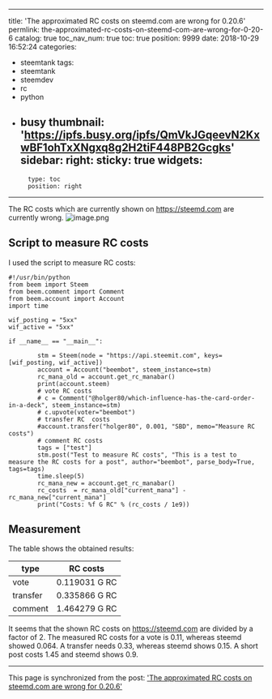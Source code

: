 
---
title: 'The approximated RC costs on steemd.com are wrong for 0.20.6'
permlink: the-approximated-rc-costs-on-steemd-com-are-wrong-for-0-20-6
catalog: true
toc_nav_num: true
toc: true
position: 9999
date: 2018-10-29 16:52:24
categories:
- steemtank
tags:
- steemtank
- steemdev
- rc
- python
- busy
thumbnail: 'https://ipfs.busy.org/ipfs/QmVkJGqeevN2KxwBF1ohTxXNgxq8g2H2tiF448PB2Gcgks'
sidebar:
    right:
        sticky: true
widgets:
    -
        type: toc
        position: right
---


The RC costs which are currently shown on https://steemd.com are currently wrong.
![image.png](https://ipfs.busy.org/ipfs/QmVkJGqeevN2KxwBF1ohTxXNgxq8g2H2tiF448PB2Gcgks)

## Script to measure RC costs
I used the script to measure RC costs:
```
#!/usr/bin/python
from beem import Steem
from beem.comment import Comment
from beem.account import Account
import time

wif_posting = "5xx"
wif_active = "5xx"

if __name__ == "__main__":

        stm = Steem(node = "https://api.steemit.com", keys=[wif_posting, wif_active])
        account = Account("beembot", steem_instance=stm)
        rc_mana_old = account.get_rc_manabar()
        print(account.steem)
        # vote RC costs
        # c = Comment("@holger80/which-influence-has-the-card-order-in-a-deck", steem_instance=stm)
        # c.upvote(voter="beembot")
        # transfer RC  costs
        #account.transfer("holger80", 0.001, "SBD", memo="Measure RC costs")
        # comment RC costs
        tags = ["test"]
        stm.post("Test to measure RC costs", "This is a test to measure the RC costs for a post", author="beembot", parse_body=True, tags=tags)
        time.sleep(5)
        rc_mana_new = account.get_rc_manabar()
        rc_costs  = rc_mana_old["current_mana"] - rc_mana_new["current_mana"]
        print("Costs: %f G RC" % (rc_costs / 1e9))   
```

## Measurement
The table shows the obtained results:

| type | RC costs |
| --- | --- |
| vote | 0.119031 G RC |
| transfer |  0.335866 G RC |
| comment | 1.464279 G RC |

It seems that the shown RC costs on https://steemd.com are divided by a factor of 2.
The measured RC costs for a vote is 0.11, whereas steemd showed 0.064. A transfer needs 0.33, whereas steemd shows 0.15. A short post costs 1.45 and steemd shows 0.9.



- - -

This page is synchronized from the post: ['The approximated RC costs on steemd.com are wrong for 0.20.6'](https://steemit.com/@holger80/the-approximated-rc-costs-on-steemd-com-are-wrong-for-0-20-6)
